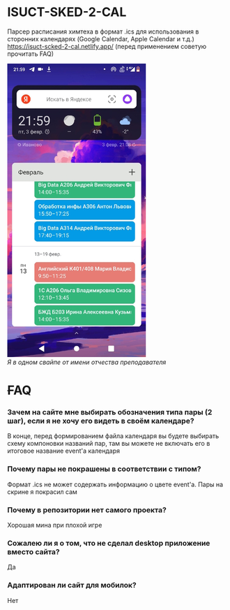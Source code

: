 # ISUCT-SKED-2-CAL
Парсер расписания химтеха в формат .ics для использования в сторонних календарях (Google Calendar, Apple Calendar и т.д.)  
https://isuct-scked-2-cal.netlify.app/ (перед применением советую прочитать FAQ)

![Google Cal Widget](https://github.com/GeroiGorodskoyZastroiki/isuct-sked-2-cal-new/blob/main/phone.jpg)   
*Я в одном свайпе от имени отчества преподавателя*

# ~~F~~AQ
### Зачем на сайте мне выбирать обозначения типа пары (2 шаг), если я не хочу его видеть в своём календаре?
В конце, перед формированием файла календаря вы будете выбирать схему компоновки названий пар, там вы можете не включать его в итоговое название event'a календаря
### Почему пары не покрашены в соответствии с типом?
Формат .ics не может содержать информацию о цвете event'a. Пары на скрине я покрасил сам
### Почему в репозитории нет самого проекта?
Хорошая мина при плохой игре
### Сожалею ли я о том, что не сделал desktop приложение вместо сайта?
Да
### Адаптирован ли сайт для мобилок?
Нет

